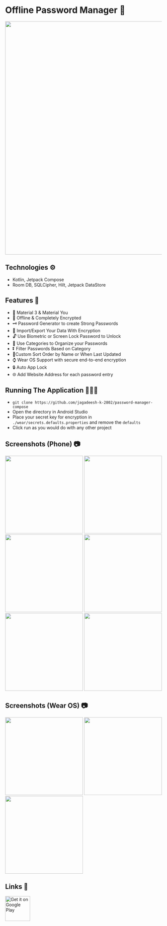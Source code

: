 # Offline Password Manager 🔑

<img src="https://github.com/user-attachments/assets/10cfbe69-bd33-4b99-a7b8-5249b9318347" width="750" />

## Technologies ⚙️

- Kotlin, Jetpack Compose
- Room DB, SQLCipher, Hilt, Jetpack DataStore

## Features 📲

- 🎨 Material 3 & Material You
- 🔐 Offline & Completely Encrypted 
- 🗝️ Password Generator to create Strong Passwords
- 💾 Import/Export Your Data With Encryption
- 🔓 Use Biometric or Screen Lock Password to Unlock
- 📂 Use Categories to Organize your Passwords
- ⏬ Filter Passwords Based on Category
- 📃Custom Sort Order by Name or When Last Updated
- ⌚ Wear OS Support with secure end-to-end encryption
- 🔒 Auto App Lock
- 🌐 Add Website Address for each password entry

## Running The Application 🧑🏻‍💻
- `git clone https://github.com/jagadeesh-k-2802/password-manager-compose`
- Open the directory in Android Studio
- Place your secret key for encryption in `./wear/secrets.defaults.properties` and remove the `defaults`
- Click run as you would do with any other project

## Screenshots (Phone) 📷

<img src="https://github.com/user-attachments/assets/d5e16cbb-43ce-495f-878f-6989a1001086" width="250" />
<img src="https://github.com/user-attachments/assets/50307387-126b-4e50-87af-e67a97f9aa31" width="250" />
<img src="https://github.com/user-attachments/assets/24d826f0-9032-4599-abab-e52f270c62a4" width="250" />
<img src="https://github.com/user-attachments/assets/95858715-551c-41b5-b066-5883bf42c804" width="250" />
<img src="https://github.com/user-attachments/assets/0139fcd7-e30c-4f2c-8f08-baffa57a906a" width="250" />
<img src="https://github.com/user-attachments/assets/60912c7b-9aa4-473b-8f8b-66651ae94b13" width="250" />

## Screenshots (Wear OS) 📷

<img src="https://github.com/user-attachments/assets/3b740650-8071-4423-a42b-0c41e3aff2eb" width="250" />
<img src="https://github.com/user-attachments/assets/e2ca4201-a30c-4236-ac64-2edfcbb06450" width="250" />
<img src="https://github.com/user-attachments/assets/60763b61-4ef5-4d86-b623-2036c169b7d5" width="250" />

## Links 🔗

<a href="https://play.google.com/store/apps/details?id=com.jackappsdev.password_manager" target="_blank">
    <img alt="Get it on Google Play" src="https://play.google.com/intl/en_us/badges/static/images/badges/en_badge_web_generic.png" height="80">
</a>

